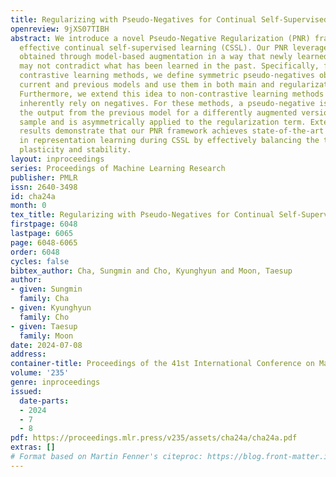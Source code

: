 ```yaml
---
title: Regularizing with Pseudo-Negatives for Continual Self-Supervised Learning
openreview: 9jXS07TIBH
abstract: We introduce a novel Pseudo-Negative Regularization (PNR) framework for
  effective continual self-supervised learning (CSSL). Our PNR leverages pseudo-negatives
  obtained through model-based augmentation in a way that newly learned representations
  may not contradict what has been learned in the past. Specifically, for the InfoNCE-based
  contrastive learning methods, we define symmetric pseudo-negatives obtained from
  current and previous models and use them in both main and regularization loss terms.
  Furthermore, we extend this idea to non-contrastive learning methods which do not
  inherently rely on negatives. For these methods, a pseudo-negative is defined as
  the output from the previous model for a differently augmented version of the anchor
  sample and is asymmetrically applied to the regularization term. Extensive experimental
  results demonstrate that our PNR framework achieves state-of-the-art performance
  in representation learning during CSSL by effectively balancing the trade-off between
  plasticity and stability.
layout: inproceedings
series: Proceedings of Machine Learning Research
publisher: PMLR
issn: 2640-3498
id: cha24a
month: 0
tex_title: Regularizing with Pseudo-Negatives for Continual Self-Supervised Learning
firstpage: 6048
lastpage: 6065
page: 6048-6065
order: 6048
cycles: false
bibtex_author: Cha, Sungmin and Cho, Kyunghyun and Moon, Taesup
author:
- given: Sungmin
  family: Cha
- given: Kyunghyun
  family: Cho
- given: Taesup
  family: Moon
date: 2024-07-08
address:
container-title: Proceedings of the 41st International Conference on Machine Learning
volume: '235'
genre: inproceedings
issued:
  date-parts:
  - 2024
  - 7
  - 8
pdf: https://proceedings.mlr.press/v235/assets/cha24a/cha24a.pdf
extras: []
# Format based on Martin Fenner's citeproc: https://blog.front-matter.io/posts/citeproc-yaml-for-bibliographies/
---
```

